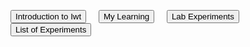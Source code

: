 <html>
<body>

  <a href="#"><input type="button" value="Introduction to Iwt"></a>&nbsp;&nbsp;&nbsp;&nbsp;
                <a href="https://my-learning-2820406.w3spaces.com/mylearning.html"><input type="button" value="My Learning"></a>&nbsp;&nbsp;&nbsp;&nbsp;
                <a href="myexperiments1.html"><input type="button" value="Lab Experiments"></a>&nbsp;&nbsp;&nbsp;&nbsp;
                <a href="/file:///C:/Users/mohit/Desktop/loi.html"><input type="button" value="List of Experiments"></a>
 
</body>
</html>
